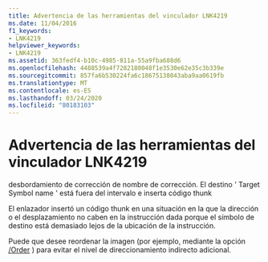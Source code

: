 ```yaml
---
title: Advertencia de las herramientas del vinculador LNK4219
ms.date: 11/04/2016
f1_keywords:
- LNK4219
helpviewer_keywords:
- LNK4219
ms.assetid: 363fedf4-b10c-4985-811a-55a9fba688d6
ms.openlocfilehash: 4488539a4f7282180048f1e3530e62e35c3b339e
ms.sourcegitcommit: 857fa6b530224fa6c18675138043aba9aa0619fb
ms.translationtype: MT
ms.contentlocale: es-ES
ms.lasthandoff: 03/24/2020
ms.locfileid: "80183103"
---
```

# <a name="linker-tools-warning-lnk4219"></a>Advertencia de las herramientas del vinculador LNK4219

desbordamiento de corrección de nombre de corrección. El destino ' Target Symbol name ' está fuera del intervalo e inserta código thunk

El enlazador insertó un código thunk en una situación en la que la dirección o el desplazamiento no caben en la instrucción dada porque el símbolo de destino está demasiado lejos de la ubicación de la instrucción.

Puede que desee reordenar la imagen (por ejemplo, mediante la opción [/Order](../../build/reference/order-put-functions-in-order.md) ) para evitar el nivel de direccionamiento indirecto adicional.
